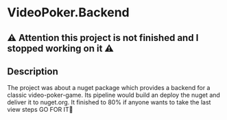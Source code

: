 # VideoPoker.Backend

## ⚠️ Attention this project is not finished and I stopped working on it ⚠️

## Description
The project was about a nuget package which provides a backend for a classic video-poker-game. Its pipeline would build an deploy the nuget and deliver it to nuget.org. It finished to 80% if anyone wants to take the last view steps GO FOR IT🚀